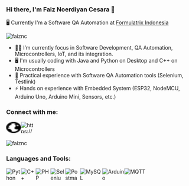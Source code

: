 ### Hi there, I'm Faiz Noerdiyan Cesara 👋
🖥️ Currently I'm a Software QA Automation at [Formulatrix Indonesia](https://formulatrix.com/)

<p align="left"> <img src="https://komarev.com/ghpvc/?username=faiznc" alt="faiznc" /> </p>

- 👨‍💻 I’m currently focus in Software Development, QA Automation, Microcontrollers, IoT, and its integration.
- 🖥️ I'm usually coding with Java and Python on Desktop and C++ on Microcontrollers
- 📍 Practical experience with Software QA Automation tools (Selenium, Testlink)
- ⚡ Hands on experience with Embedded System (ESP32, NodeMCU, Arduino Uno, Arduino Mini, Sensors, etc.)


### Connect with me:

<a href="https://github.com/faiznc">
    <img align="left" alt="https://github.com/faiznc" height="30" width="40" src="https://raw.githubusercontent.com/iconic/open-iconic/master/svg/globe.svg"/>
</a>

<a href="https://www.linkedin.com/in/faiz-noerdiyan-cesara-1694a51b6/">
  <img align="left" alt="https://www.linkedin.com/in/faiz-noerdiyan-cesara-1694a51b6/" height="30" width="40" src="https://cdn.jsdelivr.net/npm/simple-icons@v3/icons/linkedin.svg" />
</a>

<br /><br />

<p><img align="center" src="https://github-readme-stats.vercel.app/api?username=faiznc&show_icons=true" alt="faiznc" /></p>

### Languages and Tools:

<img align="left" alt="Python" width="40" height="40" src="https://upload.wikimedia.org/wikipedia/commons/c/c3/Python-logo-notext.svg" />
<img align="left" alt="C++" width="40" height="40" src="https://upload.wikimedia.org/wikipedia/commons/1/18/ISO_C%2B%2B_Logo.svg" />
<img align="left" alt="PHP" width="40" height="40" src="https://upload.wikimedia.org/wikipedia/commons/2/27/PHP-logo.svg" />
<img align="left" alt="Selenium" width="40" height="40" src="https://iconape.com/wp-content/files/hu/99666/png/selenium-logo.png" />
<img align="left" alt="Postman" width="40" height="40" src="https://iconape.com/wp-content/files/ja/89479/png/postman.png" />
<img align="left" alt="MySQL" width="60" height="40" src="https://upload.wikimedia.org/wikipedia/commons/0/0a/MySQL_textlogo.svg" />
<img align="left" alt="Arduino" width="60" height="40" src="https://upload.wikimedia.org/wikipedia/commons/8/87/Arduino_Logo.svg" />
<img align="left" alt="MQTT" width="60" height="60" src="https://upload.wikimedia.org/wikipedia/commons/e/e0/Mqtt-hor.svg" />

<!--
**faiznc/faiznc** is a ✨ _special_ ✨ repository because its `README.md` (this file) appears on your GitHub profile.

Here are some ideas to get you started:

- 🔭 I’m currently working on ...
- 🌱 I’m currently learning ...
- 👯 I’m looking to collaborate on ...
- 🤔 I’m looking for help with ...
- 💬 Ask me about ...
- 📫 How to reach me: ...
- 😄 Pronouns: ...
- ⚡ Fun fact: Last is 62 ehe
-->

